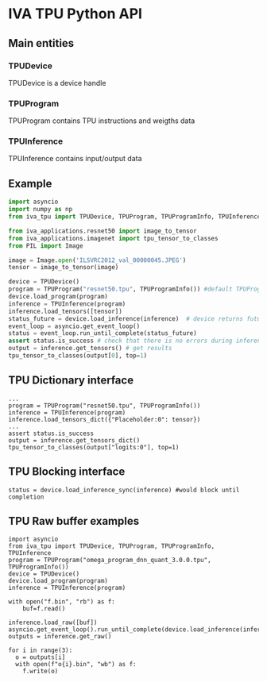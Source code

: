 # IVA TPU Python API
## Main entities
### TPUDevice
TPUDevice is a device handle

### TPUProgram
TPUProgram contains TPU instructions and weigths data

### TPUInference
TPUInference contains input/output data

## Example
```python
import asyncio
import numpy as np
from iva_tpu import TPUDevice, TPUProgram, TPUProgramInfo, TPUInference

from iva_applications.resnet50 import image_to_tensor
from iva_applications.imagenet import tpu_tensor_to_classes
from PIL import Image

image = Image.open('ILSVRC2012_val_00000045.JPEG')
tensor = image_to_tensor(image)

device = TPUDevice()
program = TPUProgram("resnet50.tpu", TPUProgramInfo()) #default TPUProgramInfo is totally fine
device.load_program(program)
inference = TPUInference(program)
inference.load_tensors([tensor])
status_future = device.load_inference(inference)  # device returns future for inference status
event_loop = asyncio.get_event_loop()
status = event_loop.run_until_complete(status_future)
assert status.is_success # check that there is no errors during inference
output = inference.get_tensors() # get results
tpu_tensor_to_classes(output[0], top=1)
```

## TPU Dictionary interface
```
...
program = TPUProgram("resnet50.tpu", TPUProgramInfo())
inference = TPUInference(program)
inference.load_tensors_dict({"Placeholder:0": tensor})
...
assert status.is_success
output = inference.get_tensors_dict()
tpu_tensor_to_classes(output["logits:0"], top=1)
```

## TPU Blocking interface
```
status = device.load_inference_sync(inference) #would block until completion
```

## TPU Raw buffer examples
```
import asyncio
from iva_tpu import TPUDevice, TPUProgram, TPUProgramInfo, TPUInference
program = TPUProgram("omega_program_dnn_quant_3.0.0.tpu", TPUProgramInfo())
device = TPUDevice()
device.load_program(program)
inference = TPUInference(program)

with open("f.bin", "rb") as f:
    buf=f.read()

inference.load_raw([buf])
asyncio.get_event_loop().run_until_complete(device.load_inference(inference))
outputs = inference.get_raw()

for i in range(3):
  o = outputs[i]
  with open(f"o{i}.bin", "wb") as f:
    f.write(o)
```
